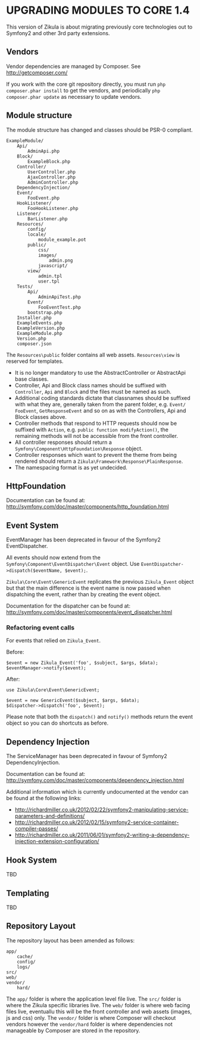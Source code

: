UPGRADING MODULES TO CORE 1.4
=============================

This version of Zikula is about migrating previously core technologies out to
Symfony2 and other 3rd party extensions.

## Vendors

Vendor dependencies are managed by Composer. See http://getcomposer.com/

If you work with the core git repository directly, you must run
`php composer.phar install` to get the vendors, and periodically
`php composer.phar update` as necessary to update vendors.

## Module structure

The module structure has changed and classes should be PSR-0 compliant.

```
ExampleModule/
    Api/
        AdminApi.php
    Block/
        ExampleBlock.php
    Controller/
        UserController.php
        AjaxController.php
        AdminController.php
    DependencyInjection/
    Event/
        FooEvent.php
    HookListener/
        FooHookListener.php
    Listener/
        BarListener.php
    Resources/
        config/
        locale/
            module_example.pot
        public/
            css/
            images/
                admin.png
            javascript/
        view/
            admin.tpl
            user.tpl
    Tests/
        Api/
            AdminApiTest.php
        Event/
            FooEventTest.php
        bootstrap.php
    Installer.php
    ExampleEvents.php
    ExampleVersion.php
    ExampleModule.php
    Version.php
    composer.json
```

The `Resources\public` folder contains all web assets.
`Resources\view` is reserved for templates.

  - It is no longer mandatory to use the AbstractController or AbstractApi base
    classes.
  - Controller, Api and Block class names should be suffixed with `Controller`,
    `Api` and `Block` and the files must be named as such.
  - Additional coding standards dictate that classnames should be suffixed with
    what they are, generally taken from the parent folder, e.g. `Event/`
    `FooEvent`, `GetResponseEvent` and so on as with the Controllers, Api and
    Block classes above.
  - Controller methods that respond to HTTP requests should now be suffixed with
    `Action`, e.g. `public function modifyAction()`, the remaining methods will
    not be accessible from the front controller.
  - All controller responses should return a `Symfony\Component\HttpFoundation\Response` object.
  - Controller responses which want to prevent the theme from being rendered
    should return a `Zikula\Framework\Response\PlainResponse`.
  - The namespacing format is as yet undecided.

## HttpFoundation

Documentation can be found at:
http://symfony.com/doc/master/components/http_foundation.html

## Event System

EventManager has been deprecated in favour of the Symfony2 EventDispatcher.

All events should now extend from the `Symfony\Component\EventDispatcher\Event`
object. Use `EventDispatcher->dispatch($eventName, $event);`.

`Zikula\Core\Event\GenericEvent` replicates the previous `Zikula_Event` object
but that the main difference is the event name is now passed when dispatching
the event, rather than by creating the event object.

Documentation for the dispatcher can be found at:
http://symfony.com/doc/master/components/event_dispatcher.html

### Refactoring event calls

For events that relied on `Zikula_Event`.

Before:

    $event = new Zikula_Event('foo', $subject, $args, $data);
    $eventManager->notify($event);

After:

    use Zikula\Core\Event\GenericEvent;

    $event = new GenericEvent($subject, $args, $data);
    $dispatcher->dispatch('foo', $event);

Please note that both the `dispatch()` and `notify()` methods return the event
object so you can do shortcuts as before.

## Dependency Injection

The ServiceManager has been deprecated in favour of Symfony2 DependencyInjection.

Documentation can be found at:
http://symfony.com/doc/master/components/dependency_injection.html

Additional information which is currently undocumented at the vendor can be found
at the following links:

  - http://richardmiller.co.uk/2012/02/22/symfony2-manipulating-service-parameters-and-definitions/
  - http://richardmiller.co.uk/2012/02/15/symfony2-service-container-compiler-passes/
  - http://richardmiller.co.uk/2011/06/01/symfony2-writing-a-dependency-injection-extension-configuration/

## Hook System

TBD

## Templating

TBD

## Repository Layout

The repository layout has been amended as follows:

```
app/
    cache/
    config/
    logs/
src/
web/
vendor/
    hard/
```

The `app/` folder is where the application level file live.
The `src/` folder is where the Zikula specific libraries live.
The `web/` folder is where web facing files live, eventuallu this will be
the front controller and web assets (images, js and css) only.
The `vendor/` folder is where Composer will checkout vendors however the
`vendor/hard` folder is where dependencies not manageable by Composer are
stored in the repository.
